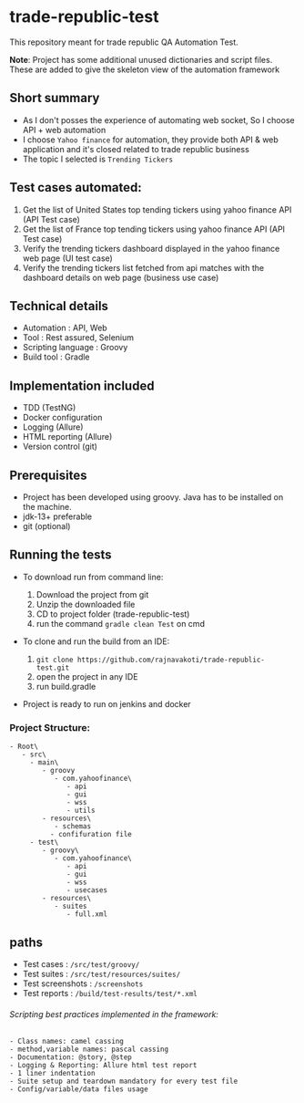 # trade-republic-test

This repository meant for trade republic QA Automation Test.

**Note**: Project has some additional unused dictionaries and script files. These are added to give the skeleton view of the automation framework

## Short summary
- As I don't posses the experience of automating web socket, So I choose API + web automation
- I choose `Yahoo finance` for automation, they provide both API & web application and it's closed related to trade republic business
- The topic I selected is `Trending Tickers`

## Test cases automated:
   1. Get the list of United States top tending tickers using yahoo finance API (API Test case)
   2. Get the list of France top tending tickers using yahoo finance API (API Test case)
   3. Verify the trending tickers dashboard displayed in the yahoo finance web page (UI test case)
   4. Verify the trending tickers list fetched from api matches with the dashboard details on web page (business use case)

## Technical details

- Automation          : API, Web
- Tool                : Rest assured, Selenium
- Scripting language  : Groovy
- Build tool          : Gradle

## Implementation included

- TDD (TestNG)
- Docker configuration
- Logging (Allure)
- HTML reporting (Allure)
- Version control (git)

## Prerequisites

- Project has been developed using groovy. Java has to be installed on the machine.
- jdk-13+ preferable
- git (optional)

## Running the tests

- To download run from command line:
  1. Download the project from git
  2. Unzip the downloaded file
  3. CD to project folder (trade-republic-test)
  4. run the command `gradle clean Test` on cmd
  
- To clone and run the build from an IDE:
  1. `git clone https://github.com/rajnavakoti/trade-republic-test.git`
  2. open the project in any IDE
  3. run build.gradle
  
- Project is ready to run on jenkins and docker


### Project Structure:

    - Root\
       - src\
         - main\
            - groovy
               - com.yahoofinance\
                  - api
                  - gui
                  - wss
                  - utils             
            - resources\
               - schemas
              - confifuration file
         - test\
            - groovy\
               - com.yahoofinance\
                  - api
                  - gui
                  - wss
                  - usecases
            - resources\
               - suites
                  - full.xml
                  
## paths
 - Test cases       : `/src/test/groovy/`
 - Test suites      : `/src/test/resources/suites/`
 - Test screenshots : `/screenshots`
 - Test reports     : `/build/test-results/test/*.xml`

###### Scripting best practices implemented in the framework:
    - Class names: camel cassing
    - method,variable names: pascal cassing
	- Documentation: @story, @step
	- Logging & Reporting: Allure html test report
	- 1 liner indentation
	- Suite setup and teardown mandatory for every test file
	- Config/variable/data files usage
